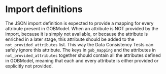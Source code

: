 # Import definitions

The JSON import definition is expected to provide a mapping for every attribute present in GOBModel. When an
attribute is NOT provided by the import, because it is simply not available, or because the attribute is enriched
in a later stage, this attribute should be added to the `not_provided_attributes` list. This way the Data Consistency
Tests can safely ignore this attribute.
The keys in `gob_mapping` and the attributes in `not_provided_attributes` together should contain all the attributes
defined in GOBModel, meaning that each and every attribute is either provided or explicitly not provided.
